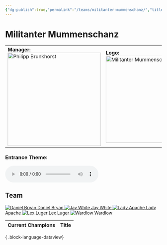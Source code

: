 ```yaml
---
{"dg-publish":true,"permalink":"/teams/militanter-mummenschanz/","title":"Militanter Mummenschanz","noteIcon":""}
---
```



# Militanter Mummenschanz

<table>
<tr>
<td>
<b>Manager:</b>
<div>
<a href="https://cptspaulding1980.github.io/choke-slam-wrestling/manager/philipp-brunkhorst/" class="champ-card">
	  <img src="https://github.com/CptSpaulding1980/choke-slam-wrestling/releases/download/images/Philipp_Brunkhorst.png" width="300" alt="Philipp Brunkhorst"></a>
</div>
</td>
<td><b>Logo:</b>
<img src="https://github.com/CptSpaulding1980/choke-slam-wrestling/releases/download/images//ChokeSlam_MMpng" width="280" alt="Militanter Mummenschanz"></td>
</tr>
</table>

### Entrance Theme:
<audio controls>
  <source src="https://github.com/CptSpaulding1980/choke-slam-wrestling/releases/download/audio/Militanter_Mummenschanz.mp3" type="audio/mpeg">
</audio>

## **Team**
<div class="championship-grid">
  <a href="https://cptspaulding1980.github.io/choke-slam-wrestling/wrestler/daniel-bryan" class="champ-card">
    <img src="https://github.com/CptSpaulding1980/choke-slam-wrestling/releases/download/images/Daniel_Bryan.png" alt="Daniel Bryan">
    <span>Daniel Bryan</span>
  </a>
  <a href="https://cptspaulding1980.github.io/choke-slam-wrestling/wrestler/jay-white" class="champ-card">
    <img src="https://github.com/CptSpaulding1980/choke-slam-wrestling/releases/download/images/Jay_White.png" alt="Jay White">
    <span>Jay White</span>
  </a>
  <a href="https://cptspaulding1980.github.io/choke-slam-wrestling/wrestler/lady-apache" class="champ-card">
    <img src="https://github.com/CptSpaulding1980/choke-slam-wrestling/releases/download/images/Lady_Apache.png" alt="Lady Apache">
    <span>Lady Apache</span>
  </a>
  <a href="https://cptspaulding1980.github.io/choke-slam-wrestling/wrestler/lex-luger" class="champ-card">
    <img src="https://github.com/CptSpaulding1980/choke-slam-wrestling/releases/download/images/Lex_Luger.png" alt="Lex Luger">
    <span>Lex Luger</span>
  </a>
  <a href="https://cptspaulding1980.github.io/choke-slam-wrestling/wrestler/wardlow" class="champ-card">
    <img src="https://github.com/CptSpaulding1980/choke-slam-wrestling/releases/download/images/Wardlow.png" alt="Wardlow">
    <span>Wardlow</span>
  </a>
</div>


| Current Champions | Title |
| ----------------- | ----- |

{ .block-language-dataview}
